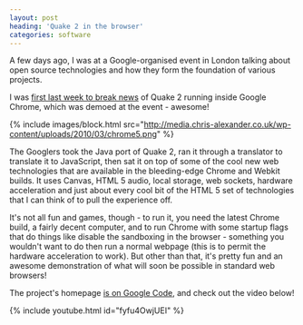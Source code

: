 ```yaml
---
layout: post
heading: 'Quake 2 in the browser'
categories: software
---
```


A few days ago, I was at a Google-organised event in London talking about open source technologies and how they form the foundation of various projects.

I was [first last week to break news](http://twitter.com/Chris_Alexander/status/11438810284) of Quake 2 running inside Google Chrome, which was demoed at the event - awesome!

{% include images/block.html src="http://media.chris-alexander.co.uk/wp-content/uploads/2010/03/chrome5.png" %}

The Googlers took the Java port of Quake 2, ran it through a translator to translate it to JavaScript, then sat it on top of some of the cool new web technologies that are available in the bleeding-edge Chrome and Webkit builds. It uses Canvas, HTML 5 audio, local storage, web sockets, hardware acceleration and just about every cool bit of the HTML 5 set of technologies that I can think of to pull the experience off.

It's not all fun and games, though - to run it, you need the latest Chrome build, a fairly decent computer, and to run Chrome with some startup flags that do things like disable the sandboxing in the browser - something you wouldn't want to do then run a normal webpage (this is to permit the hardware acceleration to work). But other than that, it's pretty fun and an awesome demonstration of what will soon be possible in standard web browsers!

The project's homepage [is on Google Code](http://code.google.com/p/quake2-gwt-port/), and check out the video below!

{% include youtube.html id="fyfu4OwjUEI" %}
